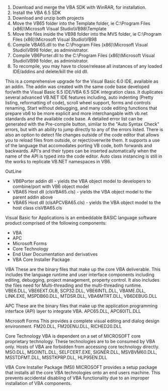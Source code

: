 1. Download and merge the VBA SDK with WinRAR, for installation.
2. Install the VBA 6.5 SDK
3. Download and unzip both projects
4. Move the VB65 folder into the Template folder, ie C:\Program Files (x86)\Microsoft Visual Studio\VB98\Template
5. Move the files inside the VB98 folder into the MVS folder, ie C:\Program Files (x86)\Microsoft Visual Studio\VB98
6. Compile VBA65.dll to the C:\Program Files (x86)\Microsoft Visual Studio\VB98 folder, as administrator.
7. Compile VB6Porter.dll to the C:\Program Files (x86)\Microsoft Visual Studio\VB98 folder, as administrator.
8. To recompile, you may have to close/release all instances of any loaded IDE/addins and delete/kill the old dll.

This is a comprehensive upgrade for the Visual Basic 6.0 IDE, available as an addin.  The addin was created with the same code base developed for/with the Visual Basic 6.5 IDE/VBA 6.5 SDK integration class.  It duplicates several advanced VB.NET IDE features including, auto indenting (Pretty listing, reformatting of code), scroll wheel support, forms and controls renaming, Start without debugging, and many code editing functions that prepare vb6 to be more explicit and more interchangable with vb.net standards and the available code base.  A detailed error list can be generated with the Pre-compile button, similar to the "Auto Syntax Check" errors, but with an ability to jump directly to any of the errors listed.  There is also an option to detect file changes outside of the code editor that allows you to reload files from outside, or reject/overwrite them.  It supports a use of the language that accomodates porting VB code, both forwards and backwards. API's and their types can be inserted automatically when the name of the API is typed into the code editor.  Auto class instancing is still in the works to replicate VB.NET namespaces in VB6.

OutLine
* VB6Porter addin dll - yields the VBA object model to developers to combine/port with VB6 object model
* VBA65 Host dll (clsVBA65.cls) - yields the VBA object model to the parent addin above
* VBA65 Host dll (clsAPCVBA65.cls) - yields the  VBA object model to the host class clsVBA65.cls

 Visual Basic for Applications is an embeddable BASIC language software product comprised of the following components:
 * VBA
 * APC
 * Microsoft Forms
 * Core Technology   
 * End User Documentation and derivatives
 * VBA Core Installer Package

VBA 
These are the binary files that make up the core VBA deliverable.  This includes the language runtime and user interface components including editing, debugging, project management, property control. It also includes the files need for Multi-threading and the multi-threading runtime. 
VBE6.DLL, VBE6EXT.OLB, SCP32.DLL, VBE6INTL.DLL, VBAME.DLL, LINK.EXE, MSPDB60.DLL, MTDSR.DLL, VBA6MTRT.DLL, VB6DEBUG.DLL 
  
APC 
These are the binary files that make up the application programming interface (API) layer to integrate VBA.
APC65.DLL, APC60ITL.DLL 

Microsoft Forms
This provides a complete visual editing and dialog design environment. 
FM20.DLL, FM20ENU.DLL, RICHED20.DLL

Core Technology
VBA is dependent on a set of MICROSOFT core proprietary technology.  These technologies are to be consumed by VBA only.  Hosts of VBA are forbidden from accessing core technology directly. 
MSO.DLL, MSOINTL.DLL, SELFCERT.EXE, SIGNER.DLL, MSVBVM60.DLL, MSSTDFMT.DLL, MSSTKPRP.DLL, HLP95EN.DLL    

VBA Core Installer Package (MSI)
MICROSOFT provides a setup package that installs all the core VBA technologies onto an end users machine.  This prevents accidental disabling of VBA functionality due to an improper installation of VBA components. 

